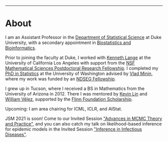 ---
# [](#header-1)About

I am an Assistant Professor in the [Department of Statistical Science](https://stat.duke.edu/people/appointed-faculty/primary-faculty) at Duke University, with a secondary appointment in [Biostatistics and Bioinformatics](https://biostat.duke.edu). 

Prior to joining the faculty at Duke, I worked with [Kenneth Lange](https://scholar.google.com/citations?user=AG6N6KMAAAAJ&hl=en) at the University of California Los Angeles with support from the [NSF Mathematical Sciences Postdoctoral Research Fellowship](https://www.nsf.gov/awardsearch/showAward?AWD_ID=1606177). I completed my [PhD in Statistics](https://digital.lib.washington.edu/researchworks/handle/1773/37251) at the University of Washington advised by [Vlad Minin](http://vnminin.github.io/), where my work was funded by an [NDSEG Fellowship](https://www.ams.org/news?news_id=1656). 

I grew up in Tucson, where I received a BS in Mathematics from the University of Arizona in 2012. There I was mentored by [Kevin Lin](http://math.arizona.edu/~klin/index.php) and [William Vélez](http://math.arizona.edu/~velez/), supported by the [Flinn Foundation Scholarship](https://www.flinn.org/flinn-scholars/). 

Upcoming: 
I am area chairing for ICML, ICLR, and AIStat.

JSM 2021 is soon! Come to our Invited Session ["Advances in MCMC Theory and Practice"](https://ww2.amstat.org/meetings/jsm/2021/onlineprogram/ActivityDetails.cfm?SessionID=220183), and you can also catch my talk on likelihood-based inference for epidemic models in the Invited Session ["Inference in Infectious Diseases"](https://ww2.amstat.org/meetings/jsm/2021/onlineprogram/ActivityDetails.cfm?SessionID=220270). 

&nbsp;


